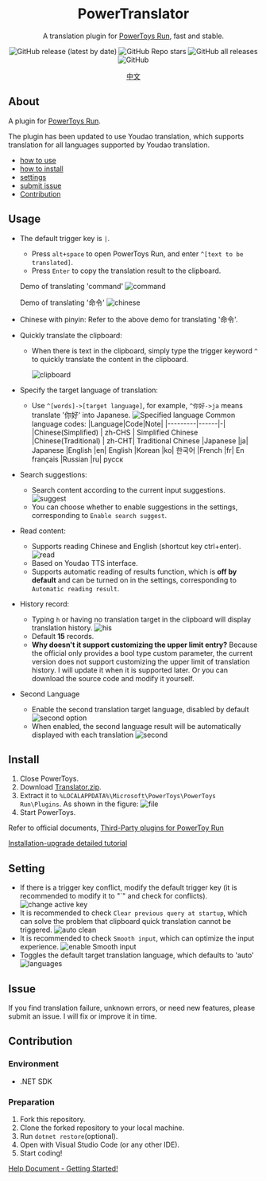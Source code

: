 <div align="center">
<h1>PowerTranslator</h1>
<p>A translation plugin for <a href=https://github.com/microsoft/PowerToys>PowerToys Run</a>, fast and stable.</p>

![GitHub release (latest by date)](https://img.shields.io/github/v/release/N0I0C0K/PowerTranslator?style=flat-square) ![GitHub Repo stars](https://img.shields.io/github/stars/N0I0C0K/PowerTranslator?color=ffb900&style=flat-square) ![GitHub all releases](https://img.shields.io/github/downloads/N0I0C0K/PowerTranslator/total?style=flat-square) ![GitHub](https://img.shields.io/github/license/N0I0C0K/PowerTranslator?style=flat-square)

[中文](./readme.md)

</div>

## About

A plugin for [PowerToys Run](https://github.com/microsoft/PowerToys).

The plugin has been updated to use Youdao translation, which supports translation for all languages supported by Youdao translation.

- [how to use](#usage)
- [how to install](#install)
- [settings](#setting)
- [submit issue](#issue)
- [Contribution](#Contribution)

## Usage

- The default trigger key is `|`. 

  - Press `alt+space` to open PowerToys Run, and enter `^[text to be translated]`.
  - Press `Enter` to copy the translation result to the clipboard.

  Demo of translating 'command'
  ![command](Images/command.gif)

  Demo of translating '命令'
  ![chinese](Images/%E5%91%BD%E4%BB%A4.gif)

- Chinese with pinyin:
  Refer to the above demo for translating '命令'.

- Quickly translate the clipboard:

  - When there is text in the clipboard, simply type the trigger keyword `^` to quickly translate the content in the clipboard.

    ![clipboard](Images/clipboard.gif)

- Specify the target language of translation:

  - Use `^[words]->[target language]`, for example, `^你好->ja` means translate '你好' into Japanese.
    ![Specified language](Images/target%20lan.gif)
    Common language codes:
    |Language|Code|Note|
    |---------|------|-|
    |Chinese(Simplified) | zh-CHS | Simplified Chinese
    |Chinese(Traditional) | zh-CHT| Traditional Chinese
    |Japanese |ja| Japanese
    |English |en| English
    |Korean |ko| 한국어
    |French |fr| En français
    |Russian |ru| русск

- Search suggestions:

  - Search content according to the current input suggestions.
    ![suggest](Images/suggest.gif)
  - You can choose whether to enable suggestions in the settings, corresponding to `Enable search suggest`.

- Read content:

  - Supports reading Chinese and English (shortcut key ctrl+enter).
    ![read](Images/read.png)
  - Based on Youdao TTS interface.
  - Supports automatic reading of results function, which is **off by default** and can be turned on in the settings, corresponding to `Automatic reading result`.

- History record:

  - Typing `h` or having no translation target in the clipboard will display translation history.
    ![his](Images/his.png)
  - Default **15** records.
  - **Why doesn't it support customizing the upper limit entry?**
    Because the official only provides a bool type custom parameter, the current version does not support customizing the upper limit of translation history. I will update it when it is supported later. Or you can download the source code and modify it yourself.

- Second Language
  - Enable the second translation target language, disabled by default
  ![second option](Images/second_option.png)
  - When enabled, the second language result will be automatically displayed with each translation
  ![second](Images/second.png)


## Install

1. Close PowerToys.
2. Download [Translator.zip](https://github.com/N0I0C0K/PowerTranslator/releases).
3. Extract it to `%LOCALAPPDATA%\Microsoft\PowerToys\PowerToys Run\Plugins`.
   As shown in the figure:
   ![file](Images/file.png)
4. Start PowerToys.

Refer to official documents, [Third-Party plugins for PowerToy Run](https://github.com/microsoft/PowerToys/blob/main/doc/thirdPartyRunPlugins.md)

[Installation-upgrade detailed tutorial](./doc/how%20to%20install.md)

## Setting

- If there is a trigger key conflict, modify the default trigger key (it is recommended to modify it to "`" and check for conflicts).
  ![change active key](Images/change_active.png)
- It is recommended to check `Clear previous query at startup`, which can solve the problem that clipboard quick translation cannot be triggered.
  ![auto clean](Images/auto_clean.png)
- It is recommended to check `Smooth input`, which can optimize the input experience.
  ![enable Smooth input](Images/enable%20Smooth%20input.png)
- Toggles the default target translation language, which defaults to 'auto'
  ![languages](Images/languages.png)
## Issue

If you find translation failure, unknown errors, or need new features, please submit an issue. I will fix or improve it in time.

## Contribution

### Environment

- .NET SDK

### Preparation

1. Fork this repository.
2. Clone the forked repository to your local machine.
3. Run `dotnet restore`(optional).
4. Open with Visual Studio Code (or any other IDE).
5. Start coding!

[Help Document - Getting Started!](doc/code-start-en.md)
